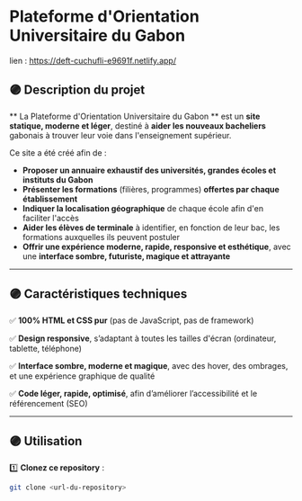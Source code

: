 # Plateforme d'Orientation Universitaire du Gabon

lien : https://deft-cuchufli-e9691f.netlify.app/

## 🟣 Description du projet

** La Plateforme d'Orientation Universitaire du Gabon ** est un **site statique, moderne et léger**, destiné à **aider les nouveaux bacheliers** gabonais à trouver leur voie dans l'enseignement supérieur.

Ce site a été créé afin de :

- **Proposer un annuaire exhaustif des universités, grandes écoles et instituts du Gabon**
- **Présenter les formations** (filières, programmes) **offertes par chaque établissement**
- **Indiquer la localisation géographique** de chaque école afin d'en faciliter l'accès
- **Aider les élèves de terminale** à identifier, en fonction de leur bac, les formations auxquelles ils peuvent postuler
- **Offrir une expérience moderne, rapide, responsive et esthétique**, avec une **interface sombre, futuriste, magique et attrayante**

---

## 🟣 Caractéristiques techniques

✅ **100% HTML et CSS pur** (pas de JavaScript, pas de framework)

✅ **Design responsive**, s’adaptant à toutes les tailles d'écran (ordinateur, tablette, téléphone)

✅ **Interface sombre, moderne et magique**, avec des hover, des ombrages, et une expérience graphique de qualité

✅ **Code léger, rapide, optimisé**, afin d’améliorer l’accessibilité et le référencement (SEO)

---

## 🟣 Utilisation

1️⃣ **Clonez ce repository** :
```bash
git clone <url-du-repository>
